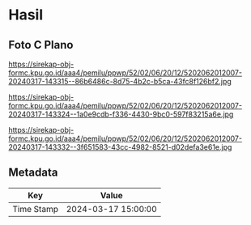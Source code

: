 # Hasil

## Foto C Plano

https://sirekap-obj-formc.kpu.go.id/aaa4/pemilu/ppwp/52/02/06/20/12/5202062012007-20240317-143315--86b6486c-8d75-4b2c-b5ca-43fc8f126bf2.jpg

https://sirekap-obj-formc.kpu.go.id/aaa4/pemilu/ppwp/52/02/06/20/12/5202062012007-20240317-143324--1a0e9cdb-f336-4430-9bc0-597f83215a6e.jpg

https://sirekap-obj-formc.kpu.go.id/aaa4/pemilu/ppwp/52/02/06/20/12/5202062012007-20240317-143332--3f651583-43cc-4982-8521-d02defa3e61e.jpg


## Metadata

| Key        | Value               |
| ---------- | ------------------- |
| Time Stamp | 2024-03-17 15:00:00 |



